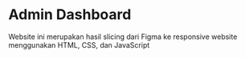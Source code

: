 # Admin Dashboard
Website ini merupakan hasil slicing dari Figma ke responsive website menggunakan HTML, CSS, dan JavaScript
